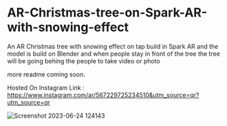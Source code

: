 # AR-Christmas-tree-on-Spark-AR-with-snowing-effect
An AR Christmas tree with snowing effect on tap build in Spark AR and the model is build on Blender and when people stay in front of the tree the tree will be going behing the people to take video or photo


more readme coming soon.

Hosted On Instagram Link : https://www.instagram.com/ar/567229725234510&utm_source=qr?utm_source=qr 

![Screenshot 2023-06-24 124143](https://github.com/razeek-j/AR-Christmas-tree-on-Spark-AR-with-snowing-effect/assets/72665042/82b4a018-3f83-495b-951f-fa84de953d09)
